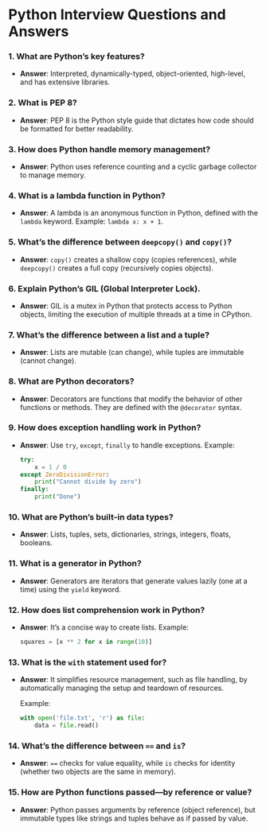 
# Python Interview Questions and Answers

### 1. What are Python’s key features?
- **Answer**: Interpreted, dynamically-typed, object-oriented, high-level, and has extensive libraries.

### 2. What is PEP 8?
- **Answer**: PEP 8 is the Python style guide that dictates how code should be formatted for better readability.

### 3. How does Python handle memory management?
- **Answer**: Python uses reference counting and a cyclic garbage collector to manage memory.

### 4. What is a lambda function in Python?
- **Answer**: A lambda is an anonymous function in Python, defined with the `lambda` keyword. Example: `lambda x: x + 1`.

### 5. What’s the difference between `deepcopy()` and `copy()`?
- **Answer**: `copy()` creates a shallow copy (copies references), while `deepcopy()` creates a full copy (recursively copies objects).

### 6. Explain Python’s GIL (Global Interpreter Lock).
- **Answer**: GIL is a mutex in Python that protects access to Python objects, limiting the execution of multiple threads at a time in CPython.

### 7. What’s the difference between a list and a tuple?
- **Answer**: Lists are mutable (can change), while tuples are immutable (cannot change).

### 8. What are Python decorators?
- **Answer**: Decorators are functions that modify the behavior of other functions or methods. They are defined with the `@decorator` syntax.

### 9. How does exception handling work in Python?
- **Answer**: Use `try`, `except`, `finally` to handle exceptions. Example:
   ```python
   try:
       x = 1 / 0
   except ZeroDivisionError:
       print("Cannot divide by zero")
   finally:
       print("Done")
   ```

### 10. What are Python’s built-in data types?
- **Answer**: Lists, tuples, sets, dictionaries, strings, integers, floats, booleans.

### 11. What is a generator in Python?
- **Answer**: Generators are iterators that generate values lazily (one at a time) using the `yield` keyword.

### 12. How does list comprehension work in Python?
- **Answer**: It’s a concise way to create lists. Example:
   ```python
   squares = [x ** 2 for x in range(10)]
   ```

### 13. What is the `with` statement used for?
- **Answer**: It simplifies resource management, such as file handling, by automatically managing the setup and teardown of resources.

   Example:
   ```python
   with open('file.txt', 'r') as file:
       data = file.read()
   ```

### 14. What’s the difference between `==` and `is`?
- **Answer**: `==` checks for value equality, while `is` checks for identity (whether two objects are the same in memory).

### 15. How are Python functions passed—by reference or value?
- **Answer**: Python passes arguments by reference (object reference), but immutable types like strings and tuples behave as if passed by value.
